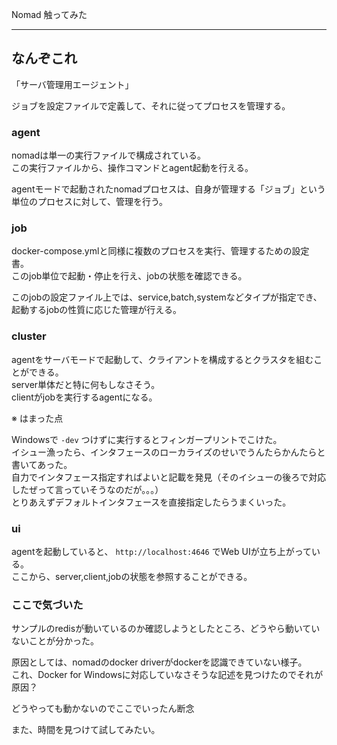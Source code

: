 Nomad 触ってみた

-----

## なんぞこれ

「サーバ管理用エージェント」

ジョブを設定ファイルで定義して、それに従ってプロセスを管理する。

### agent

nomadは単一の実行ファイルで構成されている。  
この実行ファイルから、操作コマンドとagent起動を行える。

agentモードで起動されたnomadプロセスは、自身が管理する「ジョブ」という単位のプロセスに対して、管理を行う。

### job

docker-compose.ymlと同様に複数のプロセスを実行、管理するための設定書。  
このjob単位で起動・停止を行え、jobの状態を確認できる。

このjobの設定ファイル上では、service,batch,systemなどタイプが指定でき、起動するjobの性質に応じた管理が行える。

### cluster

agentをサーバモードで起動して、クライアントを構成するとクラスタを組むことができる。  
server単体だと特に何もしなさそう。  
clientがjobを実行するagentになる。

※ はまった点

Windowsで `-dev` つけずに実行するとフィンガープリントでこけた。  
イシュー漁ったら、インタフェースのローカライズのせいでうんたらかんたらと書いてあった。  
自力でインタフェース指定すればよいと記載を発見（そのイシューの後ろで対応したぜって言っていそうなのだが。。。）  
とりあえずデフォルトインタフェースを直接指定したらうまくいった。

### ui

agentを起動していると、 `http://localhost:4646` でWeb UIが立ち上がっている。  
ここから、server,client,jobの状態を参照することができる。

### ここで気づいた

サンプルのredisが動いているのか確認しようとしたところ、どうやら動いていないことが分かった。

原因としては、nomadのdocker driverがdockerを認識できていない様子。  
これ、Docker for Windowsに対応していなさそうな記述を見つけたのでそれが原因？

どうやっても動かないのでここでいったん断念

また、時間を見つけて試してみたい。
